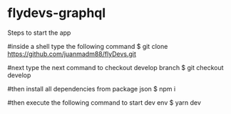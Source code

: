 # flydevs-graphql
Steps to start the app

#inside a shell type the following command
$ git clone https://github.com/juanmadm88/flyDevs.git

#next type the next command to checkout develop branch
$ git checkout develop

#then install all dependencies from package json
$ npm i

#then execute the following command to start dev env
$ yarn dev


